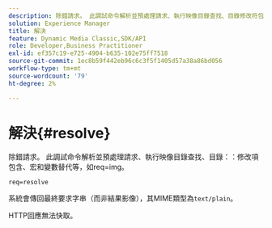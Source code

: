 ```yaml
---
description: 除錯請求。 此調試命令解析並預處理請求、執行映像目錄查找、目錄修改符包含、宏和變數替代等，如req=img。
solution: Experience Manager
title: 解決
feature: Dynamic Media Classic,SDK/API
role: Developer,Business Practitioner
exl-id: ef357c19-e725-4904-b635-102e75ff7518
source-git-commit: 1ec8b59f442eb96c6c3f5f1405d57a38a86bd056
workflow-type: tm+mt
source-wordcount: '79'
ht-degree: 2%

---
```


# 解決{#resolve}

除錯請求。 此調試命令解析並預處理請求、執行映像目錄查找、目錄：：修改項包含、宏和變數替代等，如req=img。

`req=resolve`

系統會傳回最終要求字串（而非結果影像），其MIME類型為`text/plain`。

HTTP回應無法快取。
